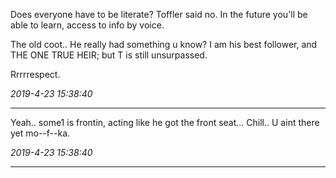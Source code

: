 
Does everyone have to be literate? Toffler said no. In the future
you'll be able to learn, access to info by voice.

The old coot.. He really had something u know? I am his best follower,
and THE ONE TRUE HEIR; but T is still unsurpassed.

Rrrrrespect.

*2019-4-23 15:38:40*

---

Yeah.. some1 is frontin, acting like he got the front seat... Chill.. U aint there yet mo--f--ka.

*2019-4-23 15:38:40*

---


